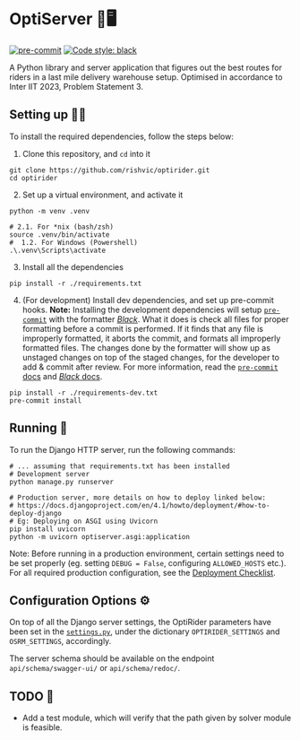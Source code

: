# OptiServer 🚴🖥️

[![pre-commit](https://img.shields.io/badge/pre--commit-enabled-brightgreen?logo=pre-commit)](https://github.com/pre-commit/pre-commit)
[![Code style: black](https://img.shields.io/badge/code%20style-black-000000.svg)](https://github.com/psf/black)

A Python library and server application that figures out the best routes for
riders in a last mile delivery warehouse setup. Optimised in accordance to Inter
IIT 2023, Problem Statement 3.

## Setting up 🧑‍💻

To install the required dependencies, follow the steps below:

1.  Clone this repository, and `cd` into it

```shell
git clone https://github.com/rishvic/optirider.git
cd optirider
```

2.  Set up a virtual environment, and activate it

```shell
python -m venv .venv

# 2.1. For *nix (bash/zsh)
source .venv/bin/activate
#  1.2. For Windows (Powershell)
.\.venv\Scripts\activate
```

3.  Install all the dependencies

```shell
pip install -r ./requirements.txt
```

4.  (For development) Install dev dependencies, and set up pre-commit hooks.
    **Note:** Installing the development dependencies will setup [`pre-commit`](https://github.com/pre-commit/pre-commit)
    with the formatter [_Black_](https://github.com/psf/black). What it does is
    check all files for proper formatting before a commit is performed. If it
    finds that any file is improperly formatted, it aborts the commit, and
    formats all improperly formatted files. The changes done by the formatter
    will show up as unstaged changes on top of the staged changes, for the
    developer to add &amp; commit after review. For more information, read the
    [`pre-commit` docs](https://pre-commit.com/index.html) and [_Black_ docs](https://black.readthedocs.io/en/stable/integrations/source_version_control.html#).

```shell
pip install -r ./requirements-dev.txt
pre-commit install
```

## Running 🏃

To run the Django HTTP server, run the following commands:

```shell
# ... assuming that requirements.txt has been installed
# Development server
python manage.py runserver

# Production server, more details on how to deploy linked below:
# https://docs.djangoproject.com/en/4.1/howto/deployment/#how-to-deploy-django
# Eg: Deploying on ASGI using Uvicorn
pip install uvicorn
python -m uvicorn optiserver.asgi:application
```

Note: Before running in a production environment, certain settings need to be
set properly (eg. setting `DEBUG = False`, configuring `ALLOWED_HOSTS` etc.).
For all required production configuration, see the [Deployment Checklist](https://docs.djangoproject.com/en/4.1/howto/deployment/checklist/).

## Configuration Options ⚙️

On top of all the Django server settings, the OptiRider parameters have been set
in the [`settings.py`](optiserver/settings.py), under the dictionary
`OPTIRIDER_SETTINGS` and `OSRM_SETTINGS`, accordingly.

The server schema should be available on the endpoint `api/schema/swagger-ui/`
or `api/schema/redoc/`.

## TODO 📝

- Add a test module, which will verify that the path given by solver module is feasible.
